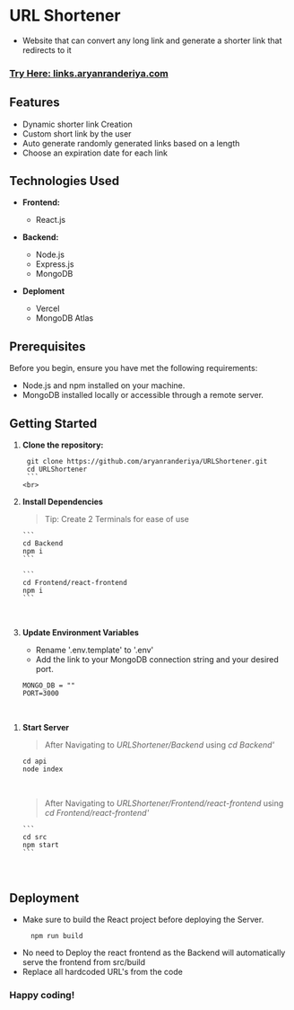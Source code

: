 # URL Shortener

- Website that can convert any long link and generate a shorter link that redirects to it

### [Try Here: links.aryanranderiya.com](https://links.aryanranderiya.com)

## Features

- Dynamic shorter link Creation
- Custom short link by the user
- Auto generate randomly generated links based on a length
- Choose an expiration date for each link

## Technologies Used

- **Frontend:**

  - React.js

- **Backend:**

  - Node.js
  - Express.js
  - MongoDB

- **Deploment**
  - Vercel
  - MongoDB Atlas

## Prerequisites

Before you begin, ensure you have met the following requirements:

- Node.js and npm installed on your machine.
- MongoDB installed locally or accessible through a remote server.

## Getting Started

1.  **Clone the repository:**

    ````
     git clone https://github.com/aryanranderiya/URLShortener.git
     cd URLShortener
     ```
    <br>

    ````

2.  **Install Dependencies**

    > Tip: Create 2 Terminals for ease of use

        ```
        cd Backend
        npm i
        ```

        ```
        cd Frontend/react-frontend
        npm i
        ```

    <br>

3.  **Update Environment Variables**
    - Rename '.env.template' to '.env' <br>
    - Add the link to your MongoDB connection string and your desired port.
    ```
    MONGO_DB = ""
    PORT=3000
    ```

<br>

1.  **Start Server**

    > After Navigating to _URLShortener/Backend_ using _cd Backend'_

    ```
    cd api
    node index
    ```

    <br>

    > After Navigating to _URLShortener/Frontend/react-frontend_ using _cd Frontend/react-frontend'_

        ```
        cd src
        npm start
        ```

    <br>

## Deployment

- Make sure to build the React project before deploying the Server.
  ```
    npm run build
  ```
- No need to Deploy the react frontend as the Backend will automatically serve the frontend from src/build
- Replace all hardcoded URL's from the code


### Happy coding!
